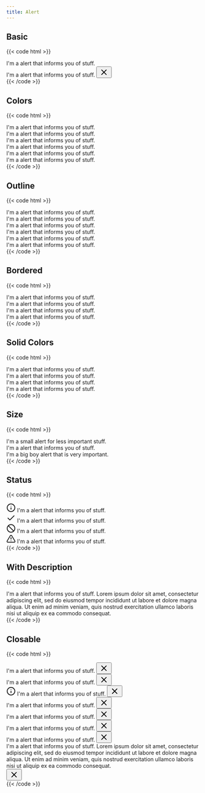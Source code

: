 ```yaml
---
title: Alert
---
```


## Basic

{{< code html >}}

<div class="space-y-2">
  <div class="alert alert-primary" role="alert">I'm a alert that informs you of stuff.</div>
  <div class="alert alert-primary alert-closable" role="alert" x-data="{ open: true }" x-show.transition="open">
    I'm a alert that informs you of stuff.
    <button class="btn btn-light-primary btn-sm alert-close" @click="open = false"><svg xmlns="http://www.w3.org/2000/svg" width="24" height="24" viewBox="0 0 24 24" fill="none" stroke="currentColor" stroke-width="2" stroke-linecap="round" stroke-linejoin="round"><line x1="18" y1="6" x2="6" y2="18"></line><line x1="6" y1="6" x2="18" y2="18"></line></svg></button>
  </div>
</div>
{{< /code >}}

## Colors

{{< code html >}}

<div class="space-y-2">
  <div class="alert alert-primary" role="alert">I'm a alert that informs you of stuff.</div>
  <div class="alert alert-success" role="alert">I'm a alert that informs you of stuff.</div>
  <div class="alert alert-danger" role="alert">I'm a alert that informs you of stuff.</div>
  <div class="alert alert-warning" role="alert">I'm a alert that informs you of stuff.</div>
  <div class="alert alert-light" role="alert">I'm a alert that informs you of stuff.</div>
  <div class="alert alert-dark" role="alert">I'm a alert that informs you of stuff.</div>
</div>
{{< /code >}}

## Outline

{{< code html >}}

<div class="space-y-2">
  <div class="alert alert-outline-primary" role="alert">I'm a alert that informs you of stuff.</div>
  <div class="alert alert-outline-success" role="alert">I'm a alert that informs you of stuff.</div>
  <div class="alert alert-outline-danger" role="alert">I'm a alert that informs you of stuff.</div>
  <div class="alert alert-outline-warning" role="alert">I'm a alert that informs you of stuff.</div>
  <div class="alert alert-outline-light" role="alert">I'm a alert that informs you of stuff.</div>
  <div class="alert alert-outline-dark" role="alert">I'm a alert that informs you of stuff.</div>
</div>
{{< /code >}}

## Bordered

{{< code html >}}

<div class="space-y-2">
  <div class="alert alert-primary alert-top" role="alert">I'm a alert that informs you of stuff.</div>
  <div class="alert alert-success alert-left" role="alert">I'm a alert that informs you of stuff.</div>
  <div class="alert alert-danger alert-right" role="alert">I'm a alert that informs you of stuff.</div>
  <div class="alert alert-warning alert-bottom" role="alert">I'm a alert that informs you of stuff.</div>
</div>
{{< /code >}}

## Solid Colors

{{< code html >}}

<div class="space-y-2">
  <div class="alert alert-solid-primary" role="alert">I'm a alert that informs you of stuff.</div>
  <div class="alert alert-solid-success" role="alert">I'm a alert that informs you of stuff.</div>
  <div class="alert alert-solid-danger" role="alert">I'm a alert that informs you of stuff.</div>
  <div class="alert alert-solid-warning" role="alert">I'm a alert that informs you of stuff.</div>
</div>
{{< /code >}}

## Size

{{< code html >}}

<div class="space-y-2">
  <div class="alert alert-primary alert-sm" role="alert">I'm a small alert for less important stuff.</div>
  <div class="alert alert-primary" role="alert">I'm a alert that informs you of stuff.</div>
  <div class="alert alert-primary alert-lg" role="alert">I'm a big boy alert that is very important.</div>
</div>
{{< /code >}}

## Status

{{< code html >}}

<div class="space-y-2">
  <div class="alert alert-primary" role="alert"><svg xmlns="http://www.w3.org/2000/svg" width="24" height="24" viewBox="0 0 24 24" fill="none" stroke="currentColor" stroke-width="2" stroke-linecap="round" stroke-linejoin="round"><circle cx="12" cy="12" r="10"></circle><line x1="12" y1="16" x2="12" y2="12"></line><line x1="12" y1="8" x2="12.01" y2="8"></line></svg> I'm a alert that informs you of stuff.</div>
  <div class="alert alert-success" role="alert"><svg xmlns="http://www.w3.org/2000/svg" width="24" height="24" viewBox="0 0 24 24" fill="none" stroke="currentColor" stroke-width="2" stroke-linecap="round" stroke-linejoin="round"><polyline points="20 6 9 17 4 12"></polyline></svg> I'm a alert that informs you of stuff.</div>
  <div class="alert alert-danger" role="alert"><svg xmlns="http://www.w3.org/2000/svg" width="24" height="24" viewBox="0 0 24 24" fill="none" stroke="currentColor" stroke-width="2" stroke-linecap="round" stroke-linejoin="round"><circle cx="12" cy="12" r="10"></circle><line x1="4.93" y1="4.93" x2="19.07" y2="19.07"></line></svg> I'm a alert that informs you of stuff.</div>
  <div class="alert alert-warning" role="alert"><svg xmlns="http://www.w3.org/2000/svg" width="24" height="24" viewBox="0 0 24 24" fill="none" stroke="currentColor" stroke-width="2" stroke-linecap="round" stroke-linejoin="round"><path d="M10.29 3.86L1.82 18a2 2 0 0 0 1.71 3h16.94a2 2 0 0 0 1.71-3L13.71 3.86a2 2 0 0 0-3.42 0z"></path><line x1="12" y1="9" x2="12" y2="13"></line><line x1="12" y1="17" x2="12.01" y2="17"></line></svg> I'm a alert that informs you of stuff.</div>
</div>
{{< /code >}}

## With Description

{{< code html >}}

<div class="alert alert-primary" role="alert">
  <div>
    I'm a alert that informs you of stuff.
    <span class="alert-description">
      Lorem ipsum dolor sit amet, consectetur adipiscing elit, sed do eiusmod tempor incididunt ut labore et dolore magna aliqua. Ut enim ad minim veniam, quis nostrud exercitation ullamco laboris nisi ut aliquip ex ea commodo consequat.
    </span>
  </div>
</div>
{{< /code >}}

## Closable

{{< code html >}}

<div class="space-y-2">
  <div class="alert alert-primary alert-closable" role="alert" x-data="{ open: true }" x-show.transition="open">I'm a alert that informs you of stuff.
    <button class="btn btn-light-primary btn-sm alert-close" @click="open = false"><svg xmlns="http://www.w3.org/2000/svg" width="24" height="24" viewBox="0 0 24 24" fill="none" stroke="currentColor" stroke-width="2" stroke-linecap="round" stroke-linejoin="round"><line x1="18" y1="6" x2="6" y2="18"></line><line x1="6" y1="6" x2="18" y2="18"></line></svg></button>
  </div>
  <div class="alert alert-primary alert-closable alert-top" role="alert" x-data="{ open: true }" x-show.transition="open">I'm a alert that informs you of stuff.
    <button class="btn btn-light-primary btn-sm alert-close" @click="open = false"><svg xmlns="http://www.w3.org/2000/svg" width="24" height="24" viewBox="0 0 24 24" fill="none" stroke="currentColor" stroke-width="2" stroke-linecap="round" stroke-linejoin="round"><line x1="18" y1="6" x2="6" y2="18"></line><line x1="6" y1="6" x2="18" y2="18"></line></svg></button>
  </div>
  <div class="alert alert-primary alert-closable" role="alert" x-data="{ open: true }" x-show.transition="open"><svg xmlns="http://www.w3.org/2000/svg" width="24" height="24" viewBox="0 0 24 24" fill="none" stroke="currentColor" stroke-width="2" stroke-linecap="round" stroke-linejoin="round"><circle cx="12" cy="12" r="10"></circle><line x1="12" y1="16" x2="12" y2="12"></line><line x1="12" y1="8" x2="12.01" y2="8"></line></svg> I'm a alert that informs you of stuff.
    <button class="btn btn-light-primary btn-sm alert-close" @click="open = false"><svg xmlns="http://www.w3.org/2000/svg" width="24" height="24" viewBox="0 0 24 24" fill="none" stroke="currentColor" stroke-width="2" stroke-linecap="round" stroke-linejoin="round"><line x1="18" y1="6" x2="6" y2="18"></line><line x1="6" y1="6" x2="18" y2="18"></line></svg></button>
  </div>
  <div class="alert alert-outline-primary alert-closable" role="alert" x-data="{ open: true }" x-show.transition="open">I'm a alert that informs you of stuff.
    <button class="btn btn-link btn-sm alert-close" @click="open = false"><svg xmlns="http://www.w3.org/2000/svg" width="24" height="24" viewBox="0 0 24 24" fill="none" stroke="currentColor" stroke-width="2" stroke-linecap="round" stroke-linejoin="round"><line x1="18" y1="6" x2="6" y2="18"></line><line x1="6" y1="6" x2="18" y2="18"></line></svg></button>
  </div>
  <div class="alert alert-solid-primary alert-closable" role="alert" x-data="{ open: true }" x-show.transition="open">I'm a alert that informs you of stuff.
    <button class="btn btn-primary btn-sm alert-close" @click="open = false"><svg xmlns="http://www.w3.org/2000/svg" width="24" height="24" viewBox="0 0 24 24" fill="none" stroke="currentColor" stroke-width="2" stroke-linecap="round" stroke-linejoin="round"><line x1="18" y1="6" x2="6" y2="18"></line><line x1="6" y1="6" x2="18" y2="18"></line></svg></button>
  </div>
  <div class="alert alert-primary alert-closable alert-sm" role="alert" x-data="{ open: true }" x-show.transition="open">I'm a alert that informs you of stuff.
    <button class="btn btn-light-primary btn-sm alert-close" @click="open = false"><svg xmlns="http://www.w3.org/2000/svg" width="24" height="24" viewBox="0 0 24 24" fill="none" stroke="currentColor" stroke-width="2" stroke-linecap="round" stroke-linejoin="round"><line x1="18" y1="6" x2="6" y2="18"></line><line x1="6" y1="6" x2="18" y2="18"></line></svg></button>
  </div>
  <div class="alert alert-primary alert-closable alert-lg" role="alert" x-data="{ open: true }" x-show.transition="open">I'm a alert that informs you of stuff.
    <button class="btn btn-light-primary btn-sm alert-close" @click="open = false"><svg xmlns="http://www.w3.org/2000/svg" width="24" height="24" viewBox="0 0 24 24" fill="none" stroke="currentColor" stroke-width="2" stroke-linecap="round" stroke-linejoin="round"><line x1="18" y1="6" x2="6" y2="18"></line><line x1="6" y1="6" x2="18" y2="18"></line></svg></button>
  </div>
  <div class="alert alert-primary alert-closable" role="alert" x-data="{ open: true }" x-show.transition="open">
    <div>
      I'm a alert that informs you of stuff.
      <span class="alert-description">
        Lorem ipsum dolor sit amet, consectetur adipiscing elit, sed do eiusmod tempor incididunt ut labore et dolore magna aliqua. Ut enim ad minim veniam, quis nostrud exercitation ullamco laboris nisi ut aliquip ex ea commodo consequat.
      </span>
    </div>
    <button class="btn btn-light-primary btn-sm alert-close" @click="open = false"><svg xmlns="http://www.w3.org/2000/svg" width="24" height="24" viewBox="0 0 24 24" fill="none" stroke="currentColor" stroke-width="2" stroke-linecap="round" stroke-linejoin="round"><line x1="18" y1="6" x2="6" y2="18"></line><line x1="6" y1="6" x2="18" y2="18"></line></svg></button>
  </div>
</div>
{{< /code >}}
